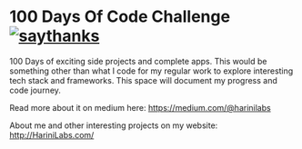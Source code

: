 # 100 Days Of Code Challenge [![saythanks](https://img.shields.io/badge/say-thanks-ff69b4.svg)](https://saythanks.io/to/harinij)

100 Days of exciting side projects and complete apps. This would be something other than what I code for my regular work to explore interesting tech stack and frameworks. This space will document my progress and code journey.

Read more about it on medium here: https://medium.com/@harinilabs

About me and other interesting projects on my website: http://HariniLabs.com/
